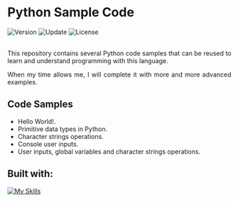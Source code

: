 # Python Sample Code

<div align="left">
  <img src="https://img.shields.io/badge/Release-v1.0.0-blue.svg" alt="Version">
	<img src="https://img.shields.io/badge/Update-November%202022-yellowgreen.svg" alt="Update">
	<img src="https://img.shields.io/badge/License-MIT%20License-green.svg" alt="License">
</div>
<br />
<p align="justify">
This repository contains several Python code samples that can be reused to learn and understand programming with this language.
</p>
<p align="justify">
When my time allows me, I will complete it with more and more advanced examples.
</p>

## Code Samples

-   Hello World!.
-   Primitive data types in Python.
-   Character strings operations.
-   Console user inputs.
-   User inputs, global variables and character strings operations.

## Built with:

[![My Skills](https://skills.thijs.gg/icons?i=python)](https://skills.thijs.gg)
